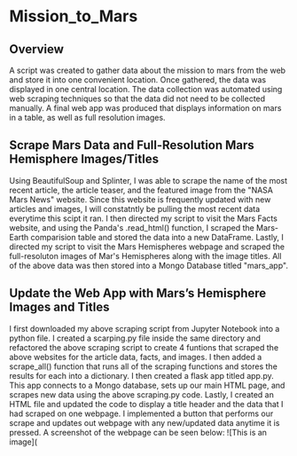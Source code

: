 # Mission_to_Mars
## Overview
  A script was created to gather data about the mission to mars from the web and store it into one convenient location. Once gathered, the data was displayed in one central location. The data collection was automated using web scraping techniques so that the data did not need to be collected manually. A final web app was produced that displays information on mars in a table, as well as full resolution images.    
## Scrape Mars Data and Full-Resolution Mars Hemisphere Images/Titles
  Using BeautifulSoup and Splinter, I was able to scrape the name of the most recent article, the article teaser, and the featured image from the "NASA Mars News" website. Since this website is frequently updated with new articles and images, I will constatntly be pulling the most recent data everytime this scipt it ran. I then directed my script to visit the Mars Facts website, and using the Panda's .read_html() function, I scraped the Mars- Earth comparision table and stored the data into a new DataFrame. Lastly, I directed my script to visit the Mars Hemispheres webpage and scraped the full-resoluton images of Mar's Hemispheres along with the image titles. All of the above data was then stored into a Mongo Database titled "mars_app".    
## Update the Web App with Mars’s Hemisphere Images and Titles
  I first downloaded my above scraping script from Jupyter Notebook into a python file. I created a scarping.py file inside the same directory and refactored the above scraping script to create 4 funtions that scraped the above websites for the article data, facts, and images. I then added a scrape_all() function that runs all of the scraping functions and stores the results for each into a dictionary.
    I then created a flask app titled app.py. This app connects to a Mongo database, sets up our main HTML page, and scrapes new data using the above scraping.py code.
    Lastly, I created an HTML file and updated the code to display a title header and the data that I had scraped on one webpage. I implemented a button that performs our scrape and updates out webpage with any new/updated data anytime it is pressed. A screenshot of the webpage can be seen below:
![This is an image](
